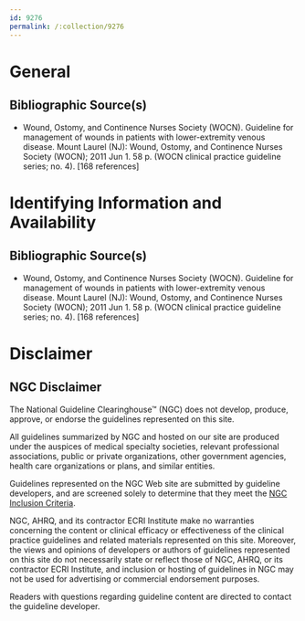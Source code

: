 ```yaml
---
id: 9276
permalink: /:collection/9276
---
```


# General

## Bibliographic Source(s)

- Wound, Ostomy, and Continence Nurses Society (WOCN). Guideline for management of wounds in patients with lower-extremity venous disease. Mount Laurel (NJ): Wound, Ostomy, and Continence Nurses Society (WOCN); 2011 Jun 1. 58 p. (WOCN clinical practice guideline series; no. 4). [168 references]

# Identifying Information and Availability

## Bibliographic Source(s)

- Wound, Ostomy, and Continence Nurses Society (WOCN). Guideline for management of wounds in patients with lower-extremity venous disease. Mount Laurel (NJ): Wound, Ostomy, and Continence Nurses Society (WOCN); 2011 Jun 1. 58 p. (WOCN clinical practice guideline series; no. 4). [168 references]

# Disclaimer

## NGC Disclaimer

The National Guideline Clearinghouse™ (NGC) does not develop, produce, approve, or endorse the guidelines represented on this site.

All guidelines summarized by NGC and hosted on our site are produced under the auspices of medical specialty societies, relevant professional associations, public or private organizations, other government agencies, health care organizations or plans, and similar entities.

Guidelines represented on the NGC Web site are submitted by guideline developers, and are screened solely to determine that they meet the [NGC Inclusion Criteria](/help-and-about/summaries/inclusion-criteria).

NGC, AHRQ, and its contractor ECRI Institute make no warranties concerning the content or clinical efficacy or effectiveness of the clinical practice guidelines and related materials represented on this site. Moreover, the views and opinions of developers or authors of guidelines represented on this site do not necessarily state or reflect those of NGC, AHRQ, or its contractor ECRI Institute, and inclusion or hosting of guidelines in NGC may not be used for advertising or commercial endorsement purposes.

Readers with questions regarding guideline content are directed to contact the guideline developer.

